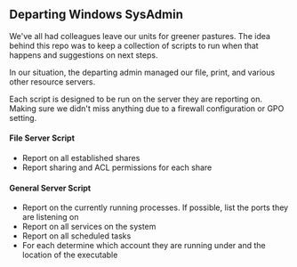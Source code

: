 ## Departing Windows SysAdmin

We've all had colleagues leave our units for greener pastures. The idea behind this repo was to keep a collection of scripts to run when that happens and suggestions on next steps.

In our situation, the departing admin managed our file, print, and various other resource servers.

Each script is designed to be run on the server they are reporting on. Making sure we didn't miss anything due to a firewall configuration or GPO setting.

#### File Server Script
- Report on all established shares
- Report sharing and ACL permissions for each share

#### General Server Script
- Report on the currently running processes. If possible, list the ports they are listening on
- Report on all services on the system
- Report on all scheduled tasks
- For each determine which account they are running under and the location of the executable




